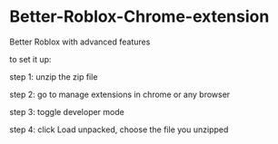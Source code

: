 # Better-Roblox-Chrome-extension
Better Roblox with advanced features

to set it up:

step 1: unzip the zip file

step 2: go to manage extensions in chrome or any browser

step 3: toggle developer mode

step 4: click Load unpacked, choose the file you unzipped
